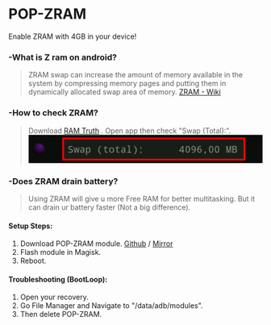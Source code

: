 # POP-ZRAM
Enable ZRAM with 4GB in your device!
### -What is Z ram on android?

>ZRAM swap can increase the amount of memory available in the system by compressing memory pages and putting them in dynamically allocated swap area of memory.
[ZRAM - Wiki](https://en.wikipedia.org/wiki/Zram)
### -How to check ZRAM?
>Download [RAM Truth](https://play.google.com/store/apps/details?id=sa.ramtruth) . 
>Open app then check  "Swap (Total):".
>![  ](RAM.png)
### -Does ZRAM drain battery?
>Using ZRAM will give u more Free RAM for better multitasking. But it can drain ur battery faster (Not a big difference).

#### Setup Steps:
1. Download POP-ZRAM module. [Github](https://github.com/siimsek/POP-ZRAM/releases/) / [Mirror](https://mirror.orkunergun.workers.dev/POP-ZRAM%28Magisk%29.zip) 
2. Flash module in Magisk.
3. Reboot.
#### Troubleshooting (BootLoop):
1. Open your recovery.
1. Go File Manager and Navigate to "/data/adb/modules".
3. Then delete POP-ZRAM.
